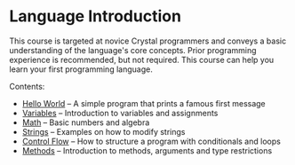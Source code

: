 # Language Introduction

This course is targeted at novice Crystal programmers and conveys a basic understanding
of the language's core concepts.
Prior programming experience is recommended, but not required. This course can help you learn
your first programming language.

Contents:

* [Hello World](01_hello_world.md) – A simple program that prints a famous first message
* [Variables](02_variables.md) – Introduction to variables and assignments
* [Math](03_math.md) – Basic numbers and algebra
* [Strings](04_strings.md) – Examples on how to modify strings
* [Control Flow](05_control_flow.md) – How to structure a program with conditionals and loops
* [Methods](06_methods.md) – Introduction to methods, arguments and type restrictions
